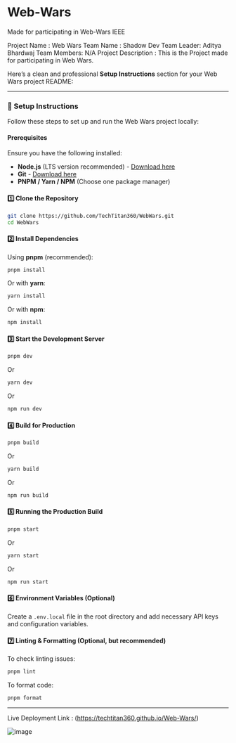 # Web-Wars
Made for participating in Web-Wars IEEE 


Project Name : Web Wars
Team Name : Shadow Dev
Team Leader: Aditya Bhardwaj
Team Members: N/A
Project Description : This is the Project made for participating in Web Wars.


Here’s a clean and professional **Setup Instructions** section for your Web Wars project README:  

---

### 🚀 Setup Instructions  

Follow these steps to set up and run the Web Wars project locally:  

#### **Prerequisites**  
Ensure you have the following installed:  
- **Node.js** (LTS version recommended) - [Download here](https://nodejs.org/)  
- **Git** - [Download here](https://git-scm.com/)  
- **PNPM / Yarn / NPM** (Choose one package manager)  

#### **1️⃣ Clone the Repository**  
```sh
git clone https://github.com/TechTitan360/WebWars.git
cd WebWars
```

#### **2️⃣ Install Dependencies**  
Using **pnpm** (recommended):  
```sh
pnpm install
```
Or with **yarn**:  
```sh
yarn install
```
Or with **npm**:  
```sh
npm install
```

#### **3️⃣ Start the Development Server**  
```sh
pnpm dev
```
Or  
```sh
yarn dev
```
Or  
```sh
npm run dev
```

#### **4️⃣ Build for Production**  
```sh
pnpm build
```
Or  
```sh
yarn build
```
Or  
```sh
npm run build
```

#### **5️⃣ Running the Production Build**  
```sh
pnpm start
```
Or  
```sh
yarn start
```
Or  
```sh
npm run start
```

#### **6️⃣ Environment Variables (Optional)**  
Create a `.env.local` file in the root directory and add necessary API keys and configuration variables.  

#### **7️⃣ Linting & Formatting (Optional, but recommended)**  
To check linting issues:  
```sh
pnpm lint
```
To format code:  
```sh
pnpm format
```

---




Live Deployment Link : (https://techtitan360.github.io/Web-Wars/)


![image](https://github.com/user-attachments/assets/328627f9-d918-4230-beda-4606a53ef6c9)

























































































































































































<br><br><br><br><br><br><br><br><br><br>
<br><br><br><br><br><br><br><br><br><br>
<br><br><br><br><br><br><br><br><br><br>
<br><br><br><br><br><br><br><br><br><br>
<br><br><br><br><br><br><br><br><br><br>
<br><br><br><br><br><br><br><br><br><br>
<br><br><br><br><br><br><br><br><br><br>
<br><br><br><br><br><br><br><br><br><br>
<br><br><br><br><br><br><br><br><br><br>
<br><br><br><br><br><br><br><br><br><br>
<br><br><br><br><br><br><br><br><br><br>
<br><br><br><br><br><br><br><br><br><br>
<br><br><br><br><br><br><br><br><br><br>
<br><br><br><br><br><br><br><br><br><br>
<br><br><br><br><br><br><br><br><br><br>
<br><br><br><br><br><br><br><br><br><br>
<br><br><br><br><br><br><br><br><br><br>
<br><br><br><br><br><br><br><br><br><br>
<br><br><br><br><br><br><br><br><br><br>
<br><br><br><br><br><br><br><br><br><br>

!!! Do Not Try to fork This Repo Or use it as you wish cuz I made this!!!
